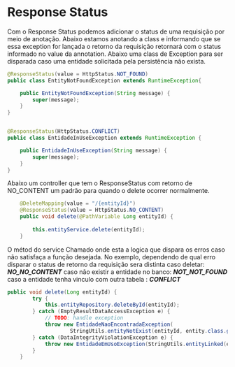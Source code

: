 
# Response Status
 Com o Response Status podemos adicionar o status de uma requisição por meio de anotação.
 Abaixo estamos anotando a class e informando que se essa exception for lançada o retorno
 da requisição retornará com o status informado no value da annotation.
Abaixo uma class de Exception para ser disparada caso uma entidade solicitada pela persistência
não exista.
~~~ java
@ResponseStatus(value = HttpStatus.NOT_FOUND)
public class EntityNotFoundException extends RuntimeException{

    public EntityNotFoundException(String message) {
        super(message);
    }
} 


@ResponseStatus(HttpStatus.CONFLICT)
public class EntidadeInUseException extends RuntimeException {

    public EntidadeInUseException(String message) {
        super(message);
    }   
}
~~~

Abaixo um controller que tem o ResponseStatus com retorno de NO_CONTENT
um padrão para quando o delete ocorrer normalmente.
~~~ java
    @DeleteMapping(value = "/{entityId}")
    @ResponseStatus(value = HttpStatus.NO_CONTENT)
    public void delete(@PathVariable Long entityId) {
      
        this.entityService.delete(entityId);
    }
~~~

O métod do service Chamado onde esta a logica que dispara os erros caso
não satisfaça a função desejada.
No exemplo, dependendo de qual erro disparar o status de retorno da requisição 
sera distinta
caso deletar: ***NO_NO_CONTENT***
caso não existir a entidade no banco: ***NOT_NOT_FOUND***
caso a entidade tenha vinculo com outra tabela : ***CONFLICT***
~~~ java
public void delete(Long entityId) {
        try {
            this.entityRepository.deleteById(entityId);
        } catch (EmptyResultDataAccessException e) {
            // TODO: handle exception
            throw new EntidadeNaoEncontradaException(
                    StringUtils.entityNotExist(entityId, entity.class.getSimpleName()));
        } catch (DataIntegrityViolationException e) {
            throw new EntidadeEmUsoException(StringUtils.entityLinked(entity.class.getSimpleName()));
        }
    }
~~~